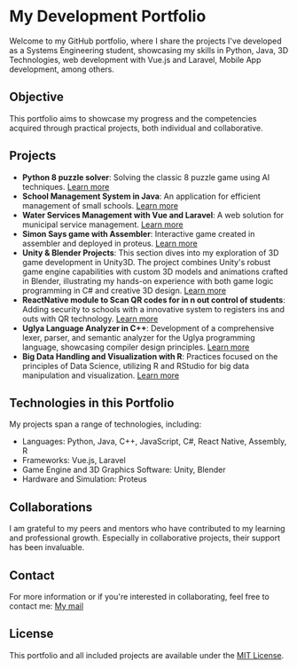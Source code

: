 # My Development Portfolio

Welcome to my GitHub portfolio, where I share the projects I've developed as a Systems Engineering student, showcasing my skills in Python, Java, 3D Technologies, web development with Vue.js and Laravel, Mobile App development, among others.

## Objective

This portfolio aims to showcase my progress and the competencies acquired through practical projects, both individual and collaborative.

## Projects

- **Python 8 puzzle solver**: Solving the classic 8 puzzle game using AI techniques. [Learn more](https://github.com/AlonsoSOscarI/Portfolio/tree/main/Python-8puzzleSolver)
- **School Management System in Java**: An application for efficient management of small schools. [Learn more](https://github.com/AlonsoSOscarI/Portfolio/tree/main/Java-SchoolManagementSystem)
- **Water Services Management with Vue and Laravel**: A web solution for municipal service management. [Learn more](https://github.com/AlonsoSOscarI/Portfolio/tree/main/Vue-Laravel-WaterServicesProject)
- **Simon Says game with Assembler**: Interactive game created in assembler and deployed in proteus. [Learn more](https://github.com/AlonsoSOscarI/Portfolio/tree/main/Assembler-SimonSaysGame)
- **Unity & Blender Projects**: This section dives into my exploration of 3D game development in Unity3D. The project combines Unity's robust game engine capabilities with custom 3D models and animations crafted in Blender, illustrating my hands-on experience         with both game logic programming in C# and creative 3D design. [Learn more](https://github.com/AlonsoSOscarI/Portfolio/tree/main/Unity-Blender-3DTechnologies)
- **ReactNative module to Scan QR codes for in n out control of students**: Adding security to schools with a innovative system to registers ins and outs with QR technology. [Learn more](https://github.com/AlonsoSOscarI/Portfolio/tree/main/ReactNative-ModuleToScanQRCodes)
- **Uglya Language Analyzer in C++**: Development of a comprehensive lexer, parser, and semantic analyzer for the Uglya programming language, showcasing compiler design principles. [Learn more](https://github.com/AlonsoSOscarI/Portfolio/tree/main/C%2B%2B-LanguageAnalyzer)
- **Big Data Handling and Visualization with R**: Practices focused on the principles of Data Science, utilizing R and RStudio for big data manipulation and visualization. [Learn more](https://github.com/AlonsoSOscarI/Portfolio/tree/main/R-RStudio-DataAnalytics)

## Technologies in this Portfolio

My projects span a range of technologies, including:
- Languages: Python, Java, C++, JavaScript, C#, React Native, Assembly, R
- Frameworks: Vue.js, Laravel
- Game Engine and 3D Graphics Software: Unity, Blender
- Hardware and Simulation: Proteus

## Collaborations

I am grateful to my peers and mentors who have contributed to my learning and professional growth. Especially in collaborative projects, their support has been invaluable.

## Contact

For more information or if you're interested in collaborating, feel free to contact me: [My mail](mailto:19041186@itdurango.edu.mx)

## License

This portfolio and all included projects are available under the [MIT License](./LICENSE).
